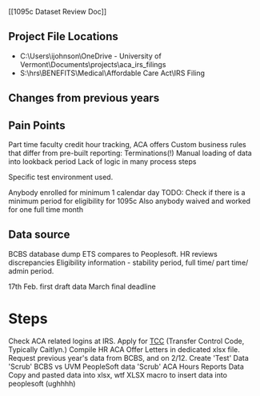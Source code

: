 [[1095c Dataset Review Doc]]

## Project File Locations
- C:\Users\ijohnson\OneDrive - University of Vermont\Documents\projects\aca_irs_filings
- S:\hrs\BENEFITS\Medical\Affordable Care Act\IRS Filing

## Changes from previous years

## Pain Points
Part time faculty credit hour tracking, ACA offers
Custom business rules that differ from pre-built reporting: Terminations(!)
Manual loading of data into lookback period
Lack of logic in many process steps

Specific test environment used. 

Anybody enrolled for minimum 1 calendar day
	TODO: Check if there is a minimum period for eligibility for 1095c
Also anybody waived and worked for one full time month 

## Data source
BCBS database dump
ETS compares to Peoplesoft. HR reviews discrepancies
Eligibility information - stability period, full time/ part time/ admin period.

17th Feb. first draft data
March final deadline

# Steps
Check ACA related logins at IRS.
Apply for [TCC](https://www.irs.gov/tax-professionals/affordable-care-act-aca-services) (Transfer Control Code, Typically Caitlyn.)
Compile HR ACA Offer Letters in dedicated xlsx file.
Request previous year's data from BCBS, and on 2/12. 
Create 'Test' Data
'Scrub' BCBS vs UVM PeopleSoft data
'Scrub' ACA Hours Reports Data
	Copy and pasted data into xlsx, wtf
	XLSX macro to insert data into peoplesoft (ughhhh)
